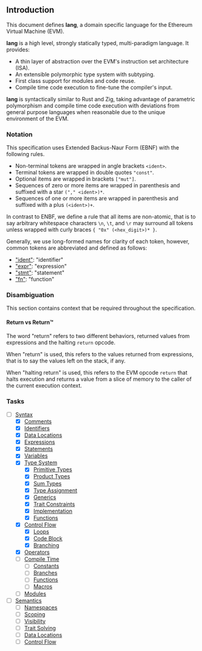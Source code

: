 ## Introduction

This document defines __lang__, a domain specific language for the Ethereum Virtual Machine (EVM).

__lang__ is a high level, strongly statically typed, multi-paradigm language. It provides:

- A thin layer of abstraction over the EVM's instruction set architecture (ISA).
- An extensible polymorphic type system with subtyping.
- First class support for modules and code reuse.
- Compile time code execution to fine-tune the compiler's input.

__lang__ is syntactically similar to Rust and Zig, taking advantage of parametric polymorphism and
compile time code execution with deviations from general purpose languages when reasonable due to
the unique environment of the EVM.

### Notation

This specification uses Extended Backus-Naur Form (EBNF) with the following rules.

- Non-terminal tokens are wrapped in angle brackets `<ident>`.
- Terminal tokens are wrapped in double quotes `"const"`.
- Optional items are wrapped in brackets `["mut"]`.
- Sequences of zero or more items are wrapped in parenthesis and suffixed with a star `("," <ident>)*`.
- Sequences of one or more items are wrapped in parenthesis and suffixed with a plus `(<ident>)+`.

In contrast to ENBF, we define a rule that all items are non-atomic, that is to say arbitrary
whitespace characters `\n`, `\t`, and `\r` may surround all tokens unless wrapped with curly braces
`{ "0x" (<hex_digit>)* }`.


Generally, we use long-formed names for clarity of each token, however, common tokens are
abbreviated and defined as follows:

- ["ident"](syntax/identifiers.md): "identifier"
- ["expr"](syntax/expressions.md): "expression"
- ["stmt"](syntax/statements.md): "statement"
- ["fn"](syntax/functions.md): "function"

### Disambiguation

This section contains context that be required throughout the specification.

#### Return vs Return™️

The word "return" refers to two different behaviors, returned values from expressions and the
halting `return` opcode.

When "return" is used, this refers to the values returned from expressions, that is to say the
values left on the stack, if any.

When "halting return" is used, this refers to the EVM opcode `return` that halts execution and
returns a value from a slice of memory to the caller of the current execution context.

### Tasks

- [ ] [Syntax](syntax.md)
  - [x] [Comments](syntax/comments.md)
  - [x] [Identifiers](syntax/identifiers.md)
  - [x] [Data Locations](syntax/data-locations.md)
  - [x] [Expressions](syntax/expressions.md)
  - [x] [Statements](syntax/statements.md)
  - [x] [Variables](syntax/variables.md)
  - [x] [Type System](syntax/type-system.md)
    - [x] [Primitive Types](syntax/type-system/primitive-types.md)
    - [x] [Product Types](syntax/type-system/product-types.md)
    - [x] [Sum Types](syntax/type-system/sum-types.md)
    - [x] [Type Assignment](syntax/type-system/assignment.md)
    - [x] [Generics](syntax/type-system/generics.md)
    - [x] [Trait Constraints](syntax/type-system/traits.md)
    - [x] [Implementation](syntax/type-system/implementation.md)
    - [x] [Functions](syntax/type-system/function-types.md)
  - [x] [Control Flow](syntax/control-flow.md)
    - [x] [Loops](syntax/control-flow/loops.md)
    - [x] [Code Block](syntax/control-flow/code-block.md)
    - [x] [Branching](syntax/control-flow/branching.md)
  - [x] [Operators](syntax/operators.md)
  - [ ] [Compile Time](syntax/comptime.md)
    - [ ] [Constants](syntax/comptime/constants.md)
    - [ ] [Branches](syntax/comptime/branches.md)
    - [ ] [Functions](syntax/comptime/functions.md)
    - [ ] [Macros](syntax/comptime/macros.md)
  - [ ] [Modules](syntax/modules.md)
- [ ] [Semantics](semantics.md)
  - [ ] [Namespaces](semantics/namespaces.md)
  - [ ] [Scoping](semantics/scoping.md)
  - [ ] [Visibility](semantics/visibility.md)
  - [ ] [Trait Solving](semantics/trait-solving.md)
  - [ ] [Data Locations](semantics/data-locations.md)
  - [ ] [Control Flow](semantics/control-flow.md)
